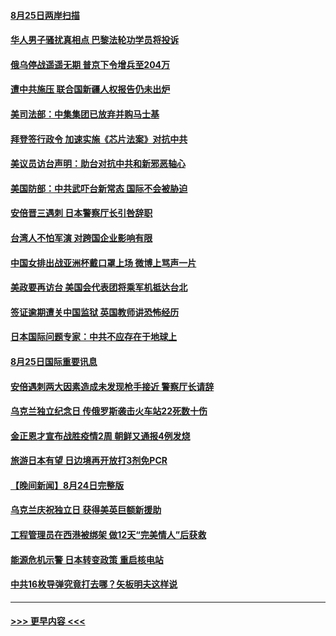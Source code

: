 #### [8月25日两岸扫描](../pages/prog202/a103511161.md?t=08260951) 
#### [华人男子骚扰真相点 巴黎法轮功学员将投诉](../pages/prog202/a103511153.md?t=08260951) 
#### [俄乌停战遥遥无期 普京下令增兵至204万](../pages/prog202/a103511146.md?t=08260951) 
#### [遭中共施压 联合国新疆人权报告仍未出炉](../pages/prog202/a103511151.md?t=08260951) 
#### [美司法部：中集集团已放弃并购马士基](../pages/prog202/a103511057.md?t=08260951) 
#### [拜登签行政令 加速实施《芯片法案》对抗中共](../pages/prog202/a103511029.md?t=08260951) 
#### [美议员访台声明：助台对抗中共和新邪恶轴心](../pages/prog202/a103510986.md?t=08260951) 
#### [美国防部：中共武吓台新常态 国际不会被胁迫](../pages/prog202/a103510968.md?t=08260951) 
#### [安倍晋三遇刺 日本警察厅长引咎辞职](../pages/prog202/a103510966.md?t=08260951) 
#### [台湾人不怕军演 对跨国企业影响有限](../pages/prog202/a103510972.md?t=08260951) 
#### [中国女排出战亚洲杯戴口罩上场 微博上骂声一片](../pages/prog202/a103510890.md?t=08260951) 
#### [美政要再访台 美国会代表团将乘军机抵达台北](../pages/prog202/a103510772.md?t=08260951) 
#### [签证逾期遭关中国监狱 英国教师讲恐怖经历](../pages/prog202/a103510712.md?t=08260951) 
#### [日本国际问题专家：中共不应存在于地球上](../pages/prog202/a103510684.md?t=08260951) 
#### [8月25日国际重要讯息](../pages/prog202/a103510672.md?t=08260951) 
#### [安倍遇刺两大因素造成未发现枪手接近 警察厅长请辞](../pages/prog202/a103510631.md?t=08260951) 
#### [乌克兰独立纪念日 传俄罗斯袭击火车站22死数十伤](../pages/prog202/a103510584.md?t=08260951) 
#### [金正恩才宣布战胜疫情2周 朝鲜又通报4例发烧](../pages/prog202/a103510578.md?t=08260951) 
#### [旅游日本有望 日边境再开放打3剂免PCR](../pages/prog202/a103510567.md?t=08260951) 
#### [【晚间新闻】8月24日完整版](../pages/prog202/a103510495.md?t=08260951) 
#### [乌克兰庆祝独立日 获得美英巨额新援助](../pages/prog202/a103510331.md?t=08260951) 
#### [工程管理员在西港被绑架 做12天“完美情人”后获救](../pages/prog202/a103510339.md?t=08260951) 
#### [能源危机示警 日本转变政策 重启核电站](../pages/prog202/a103510333.md?t=08260951) 
#### [中共16枚导弹究竟打去哪？矢板明夫这样说](../pages/prog202/a103510197.md?t=08260951) 

----
#### [ >>> 更早内容 <<< ](../indexes/prog202-earlier.md)

